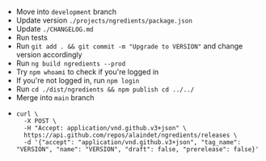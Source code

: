 - Move into `development` branch
- Update version `./projects/ngredients/package.json`
- Update `./CHANGELOG.md`
- Run tests
- Run `git add . && git commit -m "Upgrade to VERSION"` and change version accordingly
- Run `ng build ngredients --prod`
- Try `npm whoami` to check if you're logged in
- If you're not logged in, run `npm login`
- Run `cd ./dist/ngredients && npm publish cd ../../`
- Merge into `main` branch
- ```
  curl \
    -X POST \
    -H "Accept: application/vnd.github.v3+json" \
    https://api.github.com/repos/alaindet/ngredients/releases \
    -d '{"accept": "application/vnd.github.v3+json", "tag_name": "VERSION", "name": "VERSION", "draft": false, "prerelease": false}'
  ```
